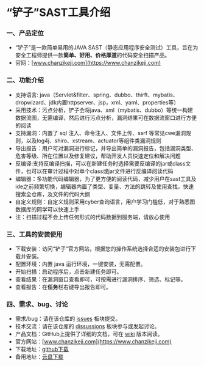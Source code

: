 # “铲子”SAST工具介绍

### 一、产品定位

* “铲子”是一款简单易用的JAVA SAST（静态应用程序安全测试）工具，旨在为安全工程师提供一款**简单、好用、价格厚道**的代码安全扫描产品。
* 官网：[www.chanzikeji.com](https://www.chanzikeji.com)

### 二、功能介绍

* 支持语言: java（Servlet&filter、spring、dubbo、thirft、mybatis、dropwizard、jdk内置httpserver、jsp，xml、yaml、properties等）
* 采用技术：污点分析，铲子会将java、xml（mybatis、dubbo）等统一构建数据流图，无需编译，然后进行污点分析，漏洞结果可在数据流窗口进行方便的阅读
* 支持漏洞：内置了 sql 注入、命令注入、文件上传、ssrf 等常见cwe漏洞规则，以及log4j、shiro、xstream、actuator等组件类漏洞规则
* 导出报告：用户可对漏洞进行标记，并导出简单的漏洞报告，包括漏洞类型、危害等级、所在位置以及修复建议，帮助开发人员快速定位和解决问题
* 反编译:支持反编译扫描，可以在新建任务时选择需要反编译的jar或class文件，也可以在审计过程中对单个class或jar文件进行反编译阅读代码
* 编辑器：多功能代码编辑器，为了更方便的阅读代码，减少用户在sast工具及ide之前频繁切换，编辑器内置了类型、变量、方法的跳转及使用查找，快速搜索全仓库，及文件的代码大纲
* 自定义规则：自定义规则采用cyber查询语言，用户学习门槛低，对于熟悉图数据库的同学可以快速上手
* 注：扫描过程不会上传任何形式的代码数据到服务端，请放心使用

### 三、工具的安装使用

* 下载安装：访问“铲子”官方网站，根据您的操作系统选择合适的安装包进行下载并安装。
* 配置环境：内置 java 运行环境，一键安装，无需配置。
* 开始扫描：启动程序后，点击新建任务即可。
* 查看结果：在漏洞窗口查看即可，可按需进行漏洞排序、筛选、标记等。
* 查看报告：在**任务**栏右键导出报告即可。

### 四、需求、bug、讨论

* 需求/bug：请在该仓库的 [issues](https://github.com/Chanzi-keji/chanzi/issues) 板块提交。
* 技术交流：请在该仓库的 [dissussions](https://github.com/Chanzi-keji/chanzi/discussions) 板块参与或发起讨论。
* 产品文档：GitHub上提供了详细的文档，可在 [wiki](https://github.com/Chanzi-keji/chanzi/wiki) 版本阅读。
* 官方网站：[www.chanzikeji.com](https://www.chanzikeji.com)
* 下载地址：[github下载](https://github.com/Chanzi-keji/chanzi/releases)
* 备用地址：[云盘下载](https://pan.quark.cn/s/3db9b6535cee)
